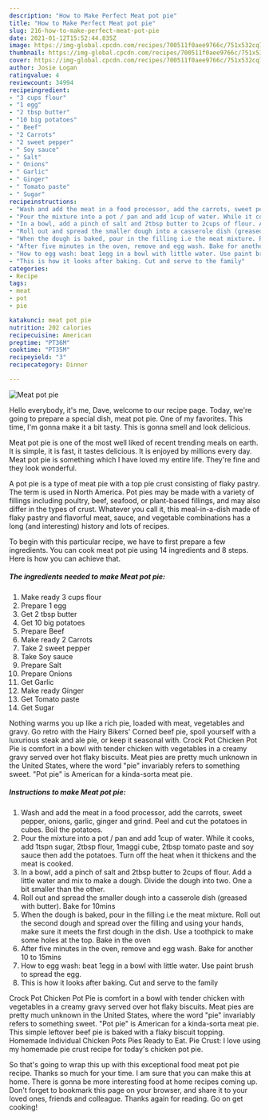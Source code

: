 ```yaml
---
description: "How to Make Perfect Meat pot pie"
title: "How to Make Perfect Meat pot pie"
slug: 216-how-to-make-perfect-meat-pot-pie
date: 2021-01-12T15:52:44.835Z
image: https://img-global.cpcdn.com/recipes/700511f0aee9766c/751x532cq70/meat-pot-pie-recipe-main-photo.jpg
thumbnail: https://img-global.cpcdn.com/recipes/700511f0aee9766c/751x532cq70/meat-pot-pie-recipe-main-photo.jpg
cover: https://img-global.cpcdn.com/recipes/700511f0aee9766c/751x532cq70/meat-pot-pie-recipe-main-photo.jpg
author: Josie Logan
ratingvalue: 4
reviewcount: 34994
recipeingredient:
- "3 cups flour"
- "1 egg"
- "2 tbsp butter"
- "10 big potatoes"
- " Beef"
- "2 Carrots"
- "2 sweet pepper"
- " Soy sauce"
- " Salt"
- " Onions"
- " Garlic"
- " Ginger"
- " Tomato paste"
- " Sugar"
recipeinstructions:
- "Wash and add the meat in a food processor, add the carrots, sweet pepper, onions, garlic, ginger and grind. Peel and cut the potatoes in cubes. Boil the potatoes."
- "Pour the mixture into a pot / pan and add 1cup of water. While it cooks, add 1tspn sugar, 2tbsp flour, 1maggi cube, 2tbsp tomato paste and soy sauce then add the potatoes. Turn off the heat when it thickens and the meat is cooked."
- "In a bowl, add a pinch of salt and 2tbsp butter to 2cups of flour. Add a little water and mix to make a dough. Divide the dough into two. One a bit smaller than the other."
- "Roll out and spread the smaller dough into a casserole dish (greased with butter). Bake for 10mins"
- "When the dough is baked, pour in the filling i.e the meat mixture. Roll out the second dough and spread over the filling and using your hands, make sure it meets the first dough in the dish. Use a toothpick to make some holes at the top. Bake in the oven"
- "After five minutes in the oven, remove and egg wash. Bake for another 10 to 15mins"
- "How to egg wash: beat 1egg in a bowl with little water. Use paint brush to spread the egg."
- "This is how it looks after baking. Cut and serve to the family"
categories:
- Recipe
tags:
- meat
- pot
- pie

katakunci: meat pot pie 
nutrition: 202 calories
recipecuisine: American
preptime: "PT36M"
cooktime: "PT35M"
recipeyield: "3"
recipecategory: Dinner

---
```



![Meat pot pie](https://img-global.cpcdn.com/recipes/700511f0aee9766c/751x532cq70/meat-pot-pie-recipe-main-photo.jpg)

Hello everybody, it's me, Dave, welcome to our recipe page. Today, we're going to prepare a special dish, meat pot pie. One of my favorites. This time, I'm gonna make it a bit tasty. This is gonna smell and look delicious.

Meat pot pie is one of the most well liked of recent trending meals on earth. It is simple, it is fast, it tastes delicious. It is enjoyed by millions every day. Meat pot pie is something which I have loved my entire life. They're fine and they look wonderful.

A pot pie is a type of meat pie with a top pie crust consisting of flaky pastry. The term is used in North America. Pot pies may be made with a variety of fillings including poultry, beef, seafood, or plant-based fillings, and may also differ in the types of crust. Whatever you call it, this meal-in-a-dish made of flaky pastry and flavorful meat, sauce, and vegetable combinations has a long (and interesting) history and lots of recipes.


To begin with this particular recipe, we have to first prepare a few ingredients. You can cook meat pot pie using 14 ingredients and 8 steps. Here is how you can achieve that.

<!--inarticleads1-->

##### The ingredients needed to make Meat pot pie:

1. Make ready 3 cups flour
1. Prepare 1 egg
1. Get 2 tbsp butter
1. Get 10 big potatoes
1. Prepare  Beef
1. Make ready 2 Carrots
1. Take 2 sweet pepper
1. Take  Soy sauce
1. Prepare  Salt
1. Prepare  Onions
1. Get  Garlic
1. Make ready  Ginger
1. Get  Tomato paste
1. Get  Sugar


Nothing warms you up like a rich pie, loaded with meat, vegetables and gravy. Go retro with the Hairy Bikers&#39; Corned beef pie, spoil yourself with a luxurious steak and ale pie, or keep it seasonal with. Crock Pot Chicken Pot Pie is comfort in a bowl with tender chicken with vegetables in a creamy gravy served over hot flaky biscuits. Meat pies are pretty much unknown in the United States, where the word &#34;pie&#34; invariably refers to something sweet. &#34;Pot pie&#34; is American for a kinda-sorta meat pie. 

<!--inarticleads2-->

##### Instructions to make Meat pot pie:

1. Wash and add the meat in a food processor, add the carrots, sweet pepper, onions, garlic, ginger and grind. Peel and cut the potatoes in cubes. Boil the potatoes.
1. Pour the mixture into a pot / pan and add 1cup of water. While it cooks, add 1tspn sugar, 2tbsp flour, 1maggi cube, 2tbsp tomato paste and soy sauce then add the potatoes. Turn off the heat when it thickens and the meat is cooked.
1. In a bowl, add a pinch of salt and 2tbsp butter to 2cups of flour. Add a little water and mix to make a dough. Divide the dough into two. One a bit smaller than the other.
1. Roll out and spread the smaller dough into a casserole dish (greased with butter). Bake for 10mins
1. When the dough is baked, pour in the filling i.e the meat mixture. Roll out the second dough and spread over the filling and using your hands, make sure it meets the first dough in the dish. Use a toothpick to make some holes at the top. Bake in the oven
1. After five minutes in the oven, remove and egg wash. Bake for another 10 to 15mins
1. How to egg wash: beat 1egg in a bowl with little water. Use paint brush to spread the egg.
1. This is how it looks after baking. Cut and serve to the family


Crock Pot Chicken Pot Pie is comfort in a bowl with tender chicken with vegetables in a creamy gravy served over hot flaky biscuits. Meat pies are pretty much unknown in the United States, where the word &#34;pie&#34; invariably refers to something sweet. &#34;Pot pie&#34; is American for a kinda-sorta meat pie. This simple leftover beef pie is baked with a flaky biscuit topping. Homemade Individual Chicken Pots Pies Ready to Eat. Pie Crust: I love using my homemade pie crust recipe for today&#39;s chicken pot pie. 

So that's going to wrap this up with this exceptional food meat pot pie recipe. Thanks so much for your time. I am sure that you can make this at home. There is gonna be more interesting food at home recipes coming up. Don't forget to bookmark this page on your browser, and share it to your loved ones, friends and colleague. Thanks again for reading. Go on get cooking!
